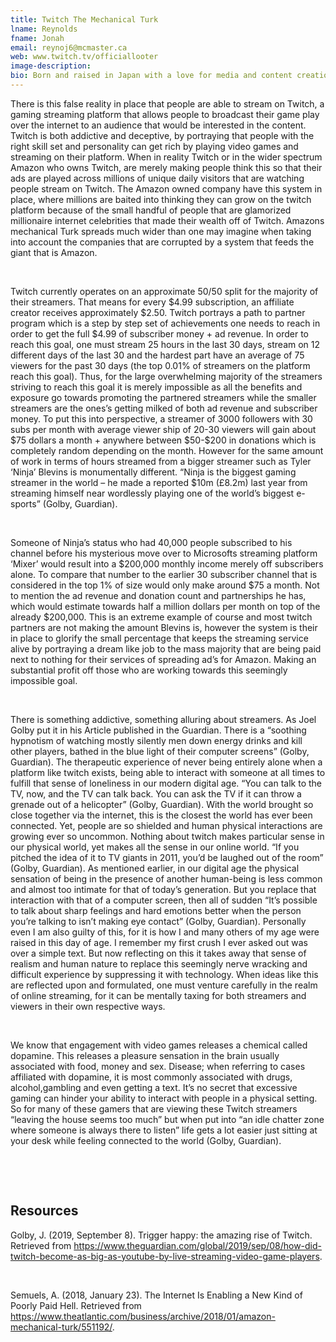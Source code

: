 ```yaml
---
title: Twitch The Mechanical Turk
lname: Reynolds
fname: Jonah
email: reynoj6@mcmaster.ca
web: www.twitch.tv/officiallooter
image-description:
bio: Born and raised in Japan with a love for media and content creation. I moved to North America when I was 16 where I attended high school in the U.S. My dad was a Mac alum which is what brought me to McMaster in pursuit of a multimedia degree, where my passion for content creation can be fulfilled.
---
```


There is this false reality in place that people are able to stream on Twitch, a
gaming streaming platform that allows people to broadcast their game play over
the internet to an audience that would be interested in the content. Twitch is
both addictive and deceptive, by portraying that people with the right skill set
and personality can get rich by playing video games and streaming on their
platform. When in reality Twitch or in the wider spectrum Amazon who owns
Twitch, are merely making people think this so that their ads are played across
millions of unique daily visitors that are watching people stream on Twitch. The
Amazon owned company have this system in place, where millions are baited into
thinking they can grow on the twitch platform because of the small handful of
people that are glamorized millionaire internet celebrities that made their
wealth off of Twitch. Amazons mechanical Turk spreads much wider than one may
imagine when taking into account the companies that are corrupted by a system
that feeds the giant that is Amazon.

 

Twitch currently operates on an approximate 50/50 split for the majority of
their streamers. That means for every \$4.99 subscription, an affiliate creator
receives approximately \$2.50. Twitch portrays a path to partner program which
is a step by step set of achievements one needs to reach in order to get the
full \$4.99 of subscriber money + ad revenue. In order to reach this goal, one
must stream 25 hours in the last 30 days, stream on 12 different days of the
last 30 and the hardest part have an average of 75 viewers for the past 30 days
(the top 0.01% of streamers on the platform reach this goal). Thus, for the
large overwhelming majority of the streamers striving to reach this goal it is
merely impossible as all the benefits and exposure go towards promoting the
partnered streamers while the smaller streamers are the ones’s getting milked of
both ad revenue and subscriber money. To put this into perspective, a streamer
of 3000 followers with 30 subs per month with average viewer ship of 20-30
viewers will gain about \$75 dollars a month + anywhere between \$50-\$200 in
donations which is completely random depending on the month. However for the
same amount of work in terms of hours streamed from a bigger streamer such as
Tyler ‘Ninja’ Blevins is monumentally different. “Ninja is the biggest gaming
streamer in the world – he made a reported \$10m (£8.2m) last year from
streaming himself near wordlessly playing one of the world’s biggest e-sports”
(Golby, Guardian).

 

Someone of Ninja’s status who had 40,000 people subscribed to his channel before
his mysterious move over to Microsofts streaming platform ‘Mixer’ would result
into a \$200,000 monthly income merely off subscribers alone. To compare that
number to the earlier 30 subscriber channel that is considered in the top 1% of
size would only make around \$75 a month. Not to mention the ad revenue and
donation count and partnerships he has, which would estimate towards half a
million dollars per month on top of the already \$200,000. This is an extreme
example of course and most twitch partners are not making the amount Blevins is,
however the system is their in place to glorify the small percentage that keeps
the streaming service alive by portraying a dream like job to the mass majority
that are being paid next to nothing for their services of spreading ad’s for
Amazon. Making an substantial profit off those who are working towards this
seemingly impossible goal.

 

There is something addictive, something alluring about streamers. As Joel Golby
put it in his Article published in the Guardian. There is a “soothing hypnotism
of watching mostly silently men down energy drinks and kill other players,
bathed in the blue light of their computer screens” (Golby, Guardian). The
therapeutic experience of never being entirely alone when a platform like twitch
exists, being able to interact with someone at all times to fulfill that sense
of loneliness in our modern digital age. “You can talk to the TV, now, and the
TV can talk back. You can ask the TV if it can throw a grenade out of a
helicopter” (Golby, Guardian). With the world brought so close together via the
internet, this is the closest the world has ever been connected. Yet, people are
so shielded and human physical interactions are growing ever so uncommon.
Nothing about twitch makes particular sense in our physical world, yet makes all
the sense in our online world. “If you pitched the idea of it to TV giants in
2011, you’d be laughed out of the room” (Golby, Guardian). As mentioned earlier,
in our digital age the physical sensation of being in the presence of another
human-being is less common and almost too intimate for that of today’s
generation. But you replace that interaction with that of a computer screen,
then all of sudden “It’s possible to talk about sharp feelings and hard emotions
better when the person you’re talking to isn’t making eye contact” (Golby,
Guardian). Personally even I am also guilty of this, for it is how I and many
others of my age were raised in this day of age. I remember my first crush I
ever asked out was over a simple text. But now reflecting on this it takes away
that sense of realism and human nature to replace this seemingly nerve wracking
and difficult experience by suppressing it with technology. When ideas like this
are reflected upon and formulated, one must venture carefully in the realm of
online streaming, for it can be mentally taxing for both streamers and viewers
in their own respective ways.

 

We know that engagement with video games releases a chemical called dopamine.
This releases a pleasure sensation in the brain usually associated with food,
money and sex. Disease; when referring to cases affiliated with dopamine, it is
most commonly associated with drugs, alcohol,gambling and even getting a text.
It’s no secret that excessive gaming can hinder your ability to interact with
people in a physical setting. So for many of these gamers that are viewing these
Twitch streamers “leaving the house seems too much” but when put into “an idle
chatter zone where someone is always there to listen” life gets a lot easier
just sitting at your desk while feeling connected to the world (Golby,
Guardian).

 

 

Resources
---------

Golby, J. (2019, September 8). Trigger happy: the amazing rise of Twitch.
Retrieved from
https://www.theguardian.com/global/2019/sep/08/how-did-twitch-become-as-big-as-youtube-by-live-streaming-video-game-players.

 

Semuels, A. (2018, January 23). The Internet Is Enabling a New Kind of Poorly
Paid Hell. Retrieved from
https://www.theatlantic.com/business/archive/2018/01/amazon-mechanical-turk/551192/.

 

 
-
